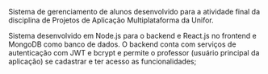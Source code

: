 Sistema de gerenciamento de alunos desenvolvido para a atividade final da disciplina de Projetos de Aplicação Multiplataforma da Unifor.

Sistema desenvolvido em Node.js para o backend e React.js no frontend e MongoDB como banco de dados. O backend conta com serviços de autenticação com JWT e bcrypt e permite o professor (usuário principal da aplicação) se cadastrar e ter acesso as funcionalidades;
